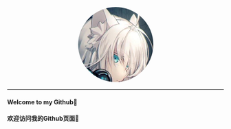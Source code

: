 <div style="text-align: center;position: relative"><img src="img/Logo.jpg" alt="" width="175px" style="border-radius: 50%;overflow: hidden"></div>
<hr>

#### Welcome to my Github🎉

#### 欢迎访问我的Github页面🎉

